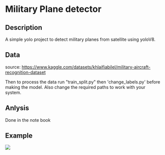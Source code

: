 # Military Plane detector

## Description 
A simple yolo project to detect military planes from satellite using yoloV8.

## Data
source: https://www.kaggle.com/datasets/khlaifiabilel/military-aircraft-recognition-dataset

Then to process the data run "train_split.py" then 'change_labels.py' before making the model. Also change the required paths to work with your system.

## Anlysis
Done in the note book

## Example 
<img src='https://i.imgur.com/NL7eRCn.jpg'>
